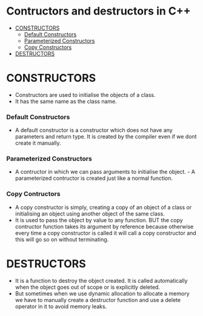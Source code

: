 # Contructors and destructors in C++ 

- [CONSTRUCTORS](#constructors)
    - [Default Constructors](#default-constructors)
    - [Parameterized Constructors](#parameterized-constructors)
    - [Copy Constructors](#copy-constructors)
- [DESTRUCTORS](#destructors)


# CONSTRUCTORS

- Constructors are used to initialise the objects of a class. 
- It has the same name as the class name.


### Default Constructors

- A default constructor is a constructor which does not have any parameters and return type. It is created by the compiler even if we dont create it manually.


### Parameterized Constructors

- A contructor in which we can pass arguments to initialise the object. - A parameterized contructor is created just like a normal function.


### Copy Contructors

- A copy constructor is simply, creating a copy of an object of a class or initialising an object using another object of the same class.
- It is used to pass the object by value to any function. BUT the copy contructor function takes its argument by reference because otherwise every time a copy constructor is called it will call a copy constructor and this will go so on without terminating.


# DESTRUCTORS

- It is a function to destroy the object created. It is called automatically when the object goes out of scope or is explicitly deleted.
- But sometimes when we use dynamic allocation to allocate a memory we have to manually create a destructor function and use a delete operator in it to avoid memory leaks.
